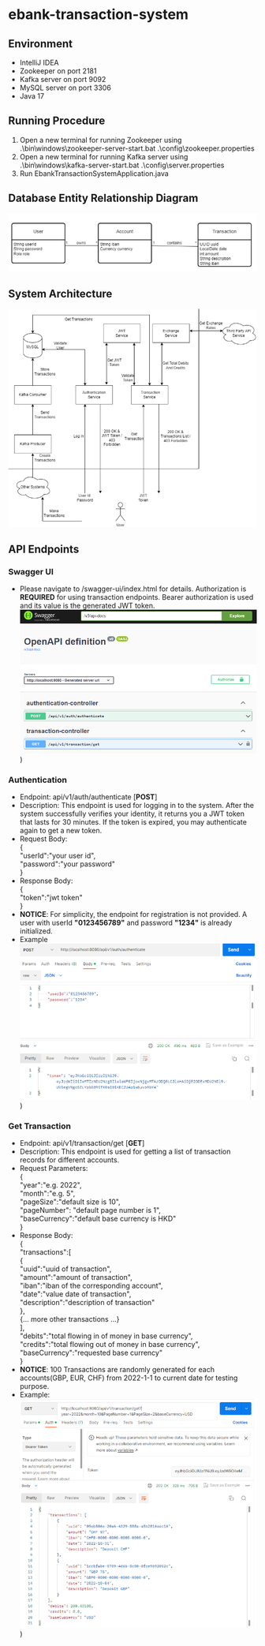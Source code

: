 # ebank-transaction-system  
  
## Environment
- IntelliJ IDEA
- Zookeeper on port 2181
- Kafka server on port 9092
- MySQL server on port 3306
- Java 17

## Running Procedure
1. Open a new terminal for running Zookeeper using .\bin\windows\zookeeper-server-start.bat .\config\zookeeper.properties
2. Open a new terminal for running Kafka server using .\bin\windows\kafka-server-start.bat .\config\server.properties
3. Run EbankTransactionSystemApplication.java

## Database Entity Relationship Diagram  
![alt text](https://github.com/mkliac/ebank-transaction-system/blob/master/database_diagram.png?raw=true)

## System Architecture
![alt text](https://github.com/mkliac/ebank-transaction-system/blob/master/ebank_system_architecture.png?raw=true)

## API Endpoints
### Swagger UI
- Please navigate to /swagger-ui/index.html for details. Authorization is **REQUIRED** for using transaction endpoints. Bearer authorization is used and its value is the generated JWT token.   
![alt text](https://github.com/mkliac/ebank-transaction-system/blob/master/swagger_ui_view.png?raw=true))
### Authentication
- Endpoint: api/v1/auth/authenticate [**POST**]
- Description: This endpoint is used for logging in to the system. After the system successfully verifies your identity, it 
returns you a JWT token that lasts for 30 minutes. If the token is expired, you may authenticate again to get a new token.
- Request Body:  
{  
  "userId":"your user id",  
  "password":"your password"  
}
- Response Body:  
{  
"token":"jwt token"  
}
- **NOTICE**: For simplicity, the endpoint for registration is not provided. 
A user with userId **"0123456789"** and password **"1234"** is already initialized.  
- Example  
![alt text](https://github.com/mkliac/ebank-transaction-system/blob/master/authentication_example.png?raw=true))
### Get Transaction
- Endpoint: api/v1/transaction/get [**GET**]
- Description: This endpoint is used for getting a list of transaction records for different accounts.
- Request Parameters:  
{  
"year":"e.g. 2022",   
"month":"e.g. 5",  
"pageSize":"default size is 10",   
"pageNumber": "default page number is 1",   
"baseCurrency":"default base currency is HKD"  
}
- Response Body:  
{  
"transactions":[  
{  
"uuid":"uuid of transaction",  
"amount":"amount of transaction",  
"iban":"iban of the corresponding account",  
"date":"value date of transaction",  
"description":"description of transaction"  
},  
{... more other transactions ...}  
],  
"debits":"total flowing in of money in base currency",  
"credits":"total flowing out of money in base currency",  
"baseCurrency":"requested base currency"  
}
- **NOTICE**: 100 Transactions are randomly generated for each accounts(GBP, EUR, CHF) from 2022-1-1 to current date for
testing purpose. 
- Example:  
![alt text](https://github.com/mkliac/ebank-transaction-system/blob/master/get_transaction_example.png?raw=true))

